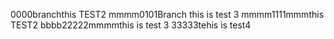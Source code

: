 0000branchthis TEST2
mmmm0101Branch this is test 3
mmmm1111mmmthis TEST2
bbbb22222mmmmthis is test 3
33333tehis is test4


